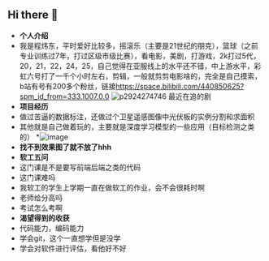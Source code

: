 ## Hi there 👋

* **个人介绍**
* 我是程炜东，平时爱好比较多，摇滚乐（主要是21世纪的朋克），篮球（之前专业训练过7年，打过区级市级比赛），看电影，美剧，打游戏，2k打过5代，20，21，22，24，25，自己觉得在亚服线上的水平还不错，中上游水平，彩虹六号打了一千个小时左右，剪辑，一般就剪剪电影啥的，完全是自己摸索，b站有号有200多个粉丝，链接<https://space.bilibili.com/440850625?spm_id_from=333.1007.0.0>
![p2924274746](https://github.com/user-attachments/assets/7ad6b51e-ab68-4d93-9be7-e436a2b6fbef)
最近在追的剧
* **项目经历**
* 做过苦逼的数据标注，还做过个卫星遥感图像中光伏板的实例分割和求面积
* 其他就是自己做着玩的，主要就是深度学习模型的一些应用（目标检测之类的）
 *![image](https://img2024.cnblogs.com/blog/3701364/202509/3701364-20250911184355180-104732474.png)
* **找不到效果图了就不放了hhh**
* **软工五问**
* 这门课是不是要写前端后端之类的代码
* 这门课难吗
* 我软工的学生上学期一直在做软工的作业，会不会很耗时啊
* 老师给分高吗
* 考试怎么考啊
* **渴望得到的收获**
* 代码能力，编码能力
* 学会git，这个一直想学但是没学
* 学会对软件进行评估，看他好不好
